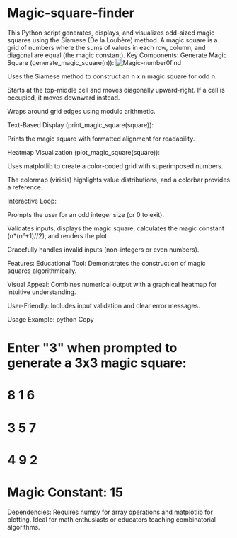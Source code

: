 # Magic-square-finder
This Python script generates, displays, and visualizes odd-sized magic squares using the Siamese (De la Loubère) method. A magic square is a grid of numbers where the sums of values in each row, column, and diagonal are equal (the magic constant).
Key Components:
Generate Magic Square (generate_magic_square(n)):
![Magic-number0find](https://github.com/user-attachments/assets/47a1ff38-7307-462d-8b19-e928e7735154)

Uses the Siamese method to construct an n x n magic square for odd n.

Starts at the top-middle cell and moves diagonally upward-right. If a cell is occupied, it moves downward instead.

Wraps around grid edges using modulo arithmetic.

Text-Based Display (print_magic_square(square)):

Prints the magic square with formatted alignment for readability.

Heatmap Visualization (plot_magic_square(square)):

Uses matplotlib to create a color-coded grid with superimposed numbers.

The colormap (viridis) highlights value distributions, and a colorbar provides a reference.

Interactive Loop:

Prompts the user for an odd integer size (or 0 to exit).

Validates inputs, displays the magic square, calculates the magic constant (n*(n²+1)//2), and renders the plot.

Gracefully handles invalid inputs (non-integers or even numbers).

Features:
Educational Tool: Demonstrates the construction of magic squares algorithmically.

Visual Appeal: Combines numerical output with a graphical heatmap for intuitive understanding.

User-Friendly: Includes input validation and clear error messages.

Usage Example:
python
Copy
# Enter "3" when prompted to generate a 3x3 magic square:
#   8   1   6
#   3   5   7
#   4   9   2
# Magic Constant: 15
Dependencies: Requires numpy for array operations and matplotlib for plotting. Ideal for math enthusiasts or educators teaching combinatorial algorithms.
